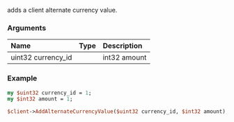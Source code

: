 adds a client alternate currency value.
### Arguments
**Name**|**Type**|**Description**
:---|:---|:---
uint32 currency_id||int32 amount||
### Example

```perl
my $uint32 currency_id = 1;
my $int32 amount = 1;

$client->AddAlternateCurrencyValue($uint32 currency_id, $int32 amount); # Returns void
```